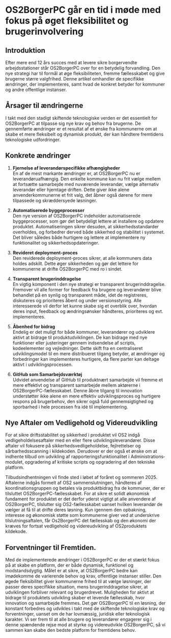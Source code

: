 
# OS2BorgerPC går en tid i møde med fokus på øget fleksibilitet og brugerinvolvering

## Introduktion
Efter mere end 12 års succes med at levere sikre borgervendte arbejdsstationer står OS2BorgerPC over for en betydelig forvandling. Den nye strategi har til formål at øge fleksibiliteten, fremme fællesskabet og give brugerne større valgfrihed. Denne artikel omhandler de specifikke ændringer, der implementeres, samt hvad de konkret betyder for kommuner og andre offentlige instanser.

## Årsager til ændringerne
I takt med den stadigt skiftende teknologiske verden er det essentielt for OS2BorgerPC at tilpasse sig nye krav og behov fra brugerne. De gennemførte ændringer er et resultat af et ønske fra kommunerne om at skabe et mere fleksibelt og dynamisk produkt, der kan håndtere fremtidens teknologiske udfordringer.

## Konkrete ændringer
1. **Fjernelse af leverandørspecifikke afhængigheder**  
En af de mest markante ændringer er, at OS2BorgerPC nu er leverandøruafhængig. Den enkelte kommune kan nu frit vælge mellem at fortsætte samarbejde med nuværende leverandør, vælge alternativ leverandør eller hjemtage driften. Dette giver ikke alene anvenderkommunerne et frit valg, det åbner også dørene for mere tilpassede og skræddersyede løsninger.

2. **Automatiserede byggeprocesser**  
Den nye version af OS2BorgerPC indeholder automatiserede byggeprocesser, som gør det betydeligt lettere at installere og opdatere produktet. Automatiseringen sikrer desuden, at sikkerhedsstandarder overholdes, og forbedrer derved både sikkerhed og stabilitet i systemet. Det bliver således både hurtigere og lettere at implementere ny funktionalitet og sikkerhedsopdateringer.

3. **Revideret deployment-proces**  
Den reviderede deployment-proces sikrer, at alle kommuners data holdes adskilt. Dette øger sikkerheden og gør det lettere for kommunerne at drifte OS2BorgerPC med ro i sindet.

4. **Transparent brugerinddragelse**  
En vigtig komponent i den nye strategi er transparent brugerinddragelse. Fremover vil alle former for feedback fra brugere og leverandører blive behandlet på en synlig og transparent måde, idet de registreres, diskuteres og prioriteres åbent og under versionsstyring. Alle interesserede vil derfor let kunne skabe sig et overblik over, hvordan deres input, feedback og ændringsønsker håndteres, prioriteres og evt. implementeres.

5. **Åbenhed for bidrag**  
Endelig er det muligt for både kommuner, leverandører og udviklere aktivt at bidrage til produktudviklingen. De kan bidrage med nye funktioner eller justeringer gennem indsendelse af scripts, kodeelementer og vejledninger. Dette skift fra en centraliseret udviklingsmodel til en mere distribueret tilgang betyder, at ændringer og forbedringer kan implementeres hurtigere, da flere parter kan deltage aktivt i udviklingsprocessen.

6. **GitHub som Samarbejdsværktøj**  
Udvidet anvendelse af GitHub til produktnært samarbejde vil fremme et mere effektivt og transparent samarbejde mellem aktørerne i OS2BorgerPC-fællesskabet. Denne åbne tilgang til innovation understøtter ikke alene en mere effektiv udviklingsproces og hurtigere respons på brugerbehov, den sikrer også fuld gennemsigtighed og sporbarhed i hele processen fra idé til implementering.

## Nye Aftaler om Vedligehold og Videreudvikling
For at sikre driftsstabilitet og sikkerhed i produktet vil OS2 indgå vedligeholdelsesaftaler med en eller flere udviklingsleverandører. Disse aftaler vil fokusere på sikkerhedsvedligeholdelse, fejlrettelser og sårbarhedsscanning i kildekoden.
Derudover er der også et ønske om at indhente tilbud om udvikling af rapporteringsfunktionalitet i Administrations­modulet, opgradering af kritiske scripts og opgradering af den tekniske platform.

Tilbudsindhentningen vil finde sted i løbet af foråret og sommeren 2025. Aftalerne indgås formelt af OS2 sammenslutningen, håndteres af koordinationsgruppen og betales via produktbidrag fra de kommuner, der er tilsluttet OS2BorgerPC-fællesskabet. 
For at sikre et solidt økonomisk fundament for produktet er det derfor yderst vigtigt at alle anvendere af OS2BorgerPC, tilslutter sig OS2-fællesskabet uanset hvilken leverandør de vælger at få til at drifte deres løsning. Kun igennem den opbakning, interesse og økonomisk støtte som kommunerne giver ved at underskrive tilslutningsaftalen, får Os2BorgerPC det fællesskab og den økonomi der kræves for fortsat vedligehold og videreudvikling af OS2produktets kildekode.

## Forventninger til Fremtiden.

Med de implementerede ændringer i OS2BorgerPC er der et stærkt fokus på at skabe en platform, der er både dynamisk, funktionel og modstandsdygtig. Målet er at sikre, at OS2BorgerPC bedre kan imødekomme de varierende behov og krav, offentlige instanser stiller. Den øgede fleksibilitet giver kommunerne frihed til at vælge løsninger, der passer deres specifikke situation, mens brugerinddragelse sikrer, at udviklingen forbliver relevant og brugerdrevet. 
Muligheden for aktivt at bidrage til produktets udvikling skaber et levende fællesskab, hvor innovation og samarbejde fremmes. Det gør OS2BorgerPC til en løsning, der konstant forbedres og udvikles i takt med de skiftende teknologiske krav og forventninger, uanset om de har lovmæssig, juridisk eller teknologisk karakter. 
Vi ser frem til at alle brugere og leverandører engagerer sig i denne spændende rejse mod at styrke og videreudvikle OS2BorgerPC, så vi sammen kan skabe den bedste platform for fremtidens behov.


